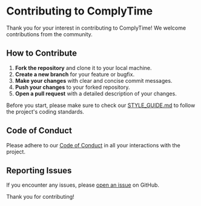 # Contributing to ComplyTime

Thank you for your interest in contributing to ComplyTime! We welcome contributions from the community.

## How to Contribute

1. **Fork the repository** and clone it to your local machine.
2. **Create a new branch** for your feature or bugfix.
3. **Make your changes** with clear and concise commit messages.
4. **Push your changes** to your forked repository.
5. **Open a pull request** with a detailed description of your changes.

Before you start, please make sure to check our [STYLE_GUIDE.md](STYLE_GUIDE.md) to follow the project's coding standards.

## Code of Conduct

Please adhere to our [Code of Conduct](CODE_OF_CONDUCT.md) in all your interactions with the project.

## Reporting Issues

If you encounter any issues, please [open an issue](https://github.com/complytime/complytime/issues) on GitHub.

Thank you for contributing!
